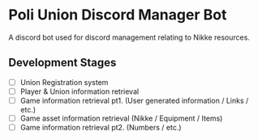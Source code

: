 # Poli Union Discord Manager Bot
A discord bot used for discord management relating to Nikke resources.

## Development Stages
- [ ] Union Registration system
- [ ] Player & Union information retrieval
- [ ] Game information retrieval pt1. (User generated information / Links / etc.)
- [ ] Game asset information retrieval (Nikke / Equipment / Items)
- [ ] Game information retrieval pt2. (Numbers / etc.)
